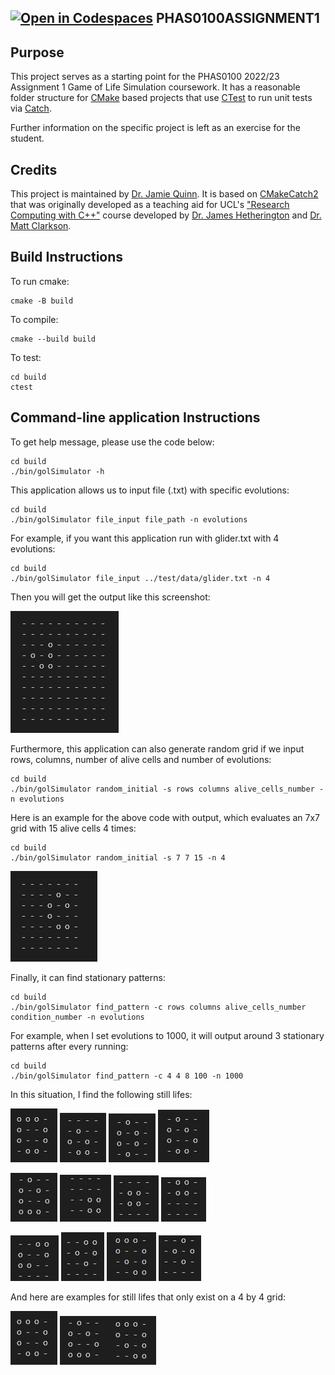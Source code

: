 [![Open in Codespaces](https://classroom.github.com/assets/launch-codespace-f4981d0f882b2a3f0472912d15f9806d57e124e0fc890972558857b51b24a6f9.svg)](https://classroom.github.com/open-in-codespaces?assignment_repo_id=10312268)
PHAS0100ASSIGNMENT1
------------------

Purpose
-------

This project serves as a starting point for the PHAS0100 2022/23 Assignment 1 Game of Life Simulation coursework. It has a reasonable folder structure for [CMake](https://cmake.org/) based projects that use [CTest](https://cmake.org/) to run unit tests via [Catch](https://github.com/catchorg/Catch2). 

Further information on the specific project is left as an exercise for the student.

Credits
-------

This project is maintained by [Dr. Jamie Quinn](http://jamiejquinn.com/). It is based on [CMakeCatch2](https://github.com/UCL/CMakeCatch2.git) that was originally developed as a teaching aid for UCL's ["Research Computing with C++"](https://github-pages.ucl.ac.uk/research-computing-with-cpp/) course developed by [Dr. James Hetherington](http://www.ucl.ac.uk/research-it-services/people/james) and [Dr. Matt Clarkson](https://iris.ucl.ac.uk/iris/browse/profile?upi=MJCLA42).

Build Instructions
------------------

To run cmake:

```
cmake -B build
```

To compile:

```
cmake --build build
```

To test:

```
cd build
ctest
```

Command-line application Instructions
------------------

To get help message, please use the code below:
```
cd build
./bin/golSimulator -h
```

This application allows us to input file (.txt) with specific evolutions:

```
cd build
./bin/golSimulator file_input file_path -n evolutions
```

For example, if you want this application run with glider.txt with 4 evolutions:
```
cd build
./bin/golSimulator file_input ../test/data/glider.txt -n 4
```
Then you will get the output like this screenshot:

![image1](glider_4.png)

Furthermore, this application can also generate random grid if we input rows, columns, number of alive cells and number of evolutions:

```
cd build
./bin/golSimulator random_initial -s rows columns alive_cells_number -n evolutions
```

Here is an example for the above code with output, which evaluates an 7x7 grid with 15 alive cells 4 times:

```
cd build
./bin/golSimulator random_initial -s 7 7 15 -n 4
```

![image2](random_initial.png)

Finally, it can find stationary patterns:

```
cd build
./bin/golSimulator find_pattern -c rows columns alive_cells_number condition_number -n evolutions
```

For example, when I set evolutions to 1000, it will output around 3 stationary patterns after every running:

```
cd build
./bin/golSimulator find_pattern -c 4 4 8 100 -n 1000
```

In this situation, I find the following still lifes:

![1](1.png) ![2](2.png) ![3](3.png) ![4](4.png)

![5](5.png) ![6](6.png) ![7](7.png) ![8](8.png)

![9](9.png) ![10](10.png) ![11](11.png) ![12](12.png)

And here are examples for still lifes that only exist on a 4 by 4 grid:

![1](1.png) ![5](5.png)![11](11.png)
